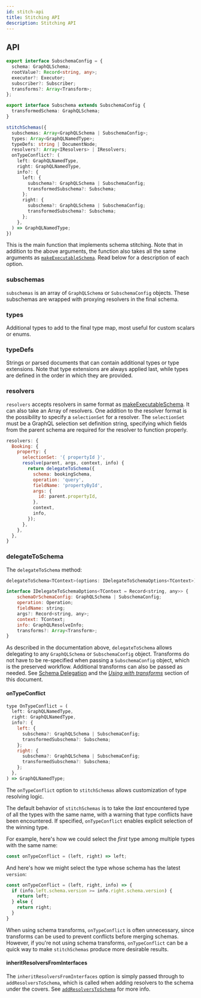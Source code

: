 ```yaml
---
id: stitch-api
title: Stitching API
description: Stitching API
---
```


## API

```ts
export interface SubschemaConfig = {
  schema: GraphQLSchema;
  rootValue?: Record<string, any>;
  executor?: Executor;
  subscriber?: Subscriber;
  transforms?: Array<Transform>;
};

export interface Subschema extends SubschemaConfig {
  transformedSchema: GraphQLSchema;
}

stitchSchemas({
  subschemas: Array<GraphQLSchema | SubschemaConfig>;
  types: Array<GraphQLNamedType>;
  typeDefs: string | DocumentNode;
  resolvers?: Array<IResolvers> | IResolvers;
  onTypeConflict?: (
    left: GraphQLNamedType,
    right: GraphQLNamedType,
    info?: {
      left: {
        subschema?: GraphQLSchema | SubschemaConfig;
        transformedSubschema?: Subschema;
      };
      right: {
        subschema?: GraphQLSchema | SubschemaConfig;
        transformedSubschema?: Subschema;
      };
    },
  ) => GraphQLNamedType;
})
```

This is the main function that implements schema stitching. Note that in addition to the above arguments, the function also takes all the same arguments as [`makeExecutableSchema`](/docs/generate-schema/). Read below for a description of each option.

### subschemas

`subschemas` is an array of `GraphQLSchema` or `SubschemaConfig` objects. These subschemas are wrapped with proxying resolvers in the final schema.

### types

Additional types to add to the final type map, most useful for custom scalars or enums.

### typeDefs

Strings or parsed documents that can contain additional types or type extensions. Note that type extensions are always applied last, while types are defined in the order in which they are provided.

### resolvers

`resolvers` accepts resolvers in same format as [makeExecutableSchema](/docs/resolvers/). It can also take an Array of resolvers. One addition to the resolver format is the possibility to specify a `selectionSet` for a resolver. The `selectionSet` must be a GraphQL selection set definition string, specifying which fields from the parent schema are required for the resolver to function properly.

```js
resolvers: {
  Booking: {
    property: {
      selectionSet: '{ propertyId }',
      resolve(parent, args, context, info) {
        return delegateToSchema({
          schema: bookingSchema,
          operation: 'query',
          fieldName: 'propertyById',
          args: {
            id: parent.propertyId,
          },
          context,
          info,
        });
      },
    },
  },
}
```

### delegateToSchema

The `delegateToSchema` method:

```js
delegateToSchema<TContext>(options: IDelegateToSchemaOptions<TContext>): any;

interface IDelegateToSchemaOptions<TContext = Record<string, any>> {
    schemaOrSchemaConfig: GraphQLSchema | SubschemaConfig;
    operation: Operation;
    fieldName: string;
    args?: Record<string, any>;
    context: TContext;
    info: GraphQLResolveInfo;
    transforms?: Array<Transform>;
}
```

As described in the documentation above, `delegateToSchema` allows delegating to any `GraphQLSchema` or `SubschemaConfig` object. Transforms do not have to be re-specified when passing a `SubschemaConfig` object, which is the preserved workflow. Additional transforms can also be passed as needed. See [Schema Delegation](/docs/schema-delegation/) and the [*Using with transforms*](#using-with-transforms) section of this document.

#### onTypeConflict

```js
type OnTypeConflict = (
  left: GraphQLNamedType,
  right: GraphQLNamedType,
  info?: {
    left: {
      subschema?: GraphQLSchema | SubschemaConfig;
      transformedSubschema?: Subschema;
    };
    right: {
      subschema?: GraphQLSchema | SubschemaConfig;
      transformedSubschema?: Subschema;
    };
  },
) => GraphQLNamedType;
```

The `onTypeConflict` option to `stitchSchemas` allows customization of type resolving logic.

The default behavior of `stitchSchemas` is to take the *last* encountered type of all the types with the same name, with a warning that type conflicts have been encountered. If specified, `onTypeConflict` enables explicit selection of the winning type.

For example, here's how we could select the *first* type among multiple types with the same name:

```js
const onTypeConflict = (left, right) => left;
```

And here's how we might select the type whose schema has the latest `version`:

```js
const onTypeConflict = (left, right, info) => {
  if (info.left.schema.version >= info.right.schema.version) {
    return left;
  } else {
    return right;
  }
}
```

When using schema transforms, `onTypeConflict` is often unnecessary, since transforms can be used to prevent conflicts before merging schemas. However, if you're not using schema transforms, `onTypeConflict` can be a quick way to make `stitchSchemas` produce more desirable results.

#### inheritResolversFromInterfaces

The `inheritResolversFromInterfaces` option is simply passed through to `addResolversToSchema`, which is called when adding resolvers to the schema under the covers. See [`addResolversToSchema`](/docs/resolvers/#addresolverstoschema-schema-resolvers-resolvervalidationoptions-inheritresolversfrominterfaces-) for more info.
